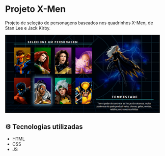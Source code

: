 # Projeto X-Men
Projeto de seleção de personagens baseados nos quadrinhos X-Men, de Stan Lee e Jack Kirby.

<img src="./selecão.gif" alt="Gif da seleção de personagens">

## ⚙ Tecnologias utilizadas
- HTML
- CSS
- JS